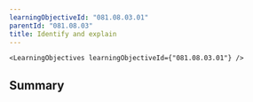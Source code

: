 ```yaml
---
learningObjectiveId: "081.08.03.01"
parentId: "081.08.03"
title: Identify and explain
---
```


```tsx eval
<LearningObjectives learningObjectiveId={"081.08.03.01"} />
```

## Summary
